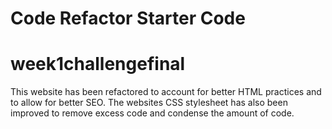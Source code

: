 # Code Refactor Starter Code
# week1challengefinal

This website has been refactored to account for better HTML practices and to allow for better SEO. The websites CSS stylesheet has also been improved to remove excess code and condense the amount of code.
